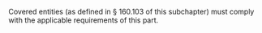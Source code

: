 Covered entities (as defined in § 160.103 of this subchapter) must comply with the applicable requirements of this part.
